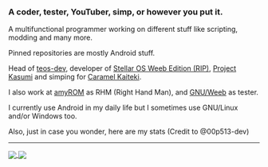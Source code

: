 ### A coder, tester, YouTuber, simp, or however you put it.

A multifunctional programmer working on different stuff like scripting, modding and many more.

Pinned repositories are mostly Android stuff.

Head of <a href="https://github.com/teos-dev">teos-dev</a>, developer of <a href="https://github.com/Stellar-Weeb">Stellar OS Weeb Edition (RIP)</a>, <a href="https://github.com/ProjectKasumi">Project Kasumi</a> and simping for <a href="https://twitch.tv/nekocaramel_">Caramel Kaiteki</a>.

I also work at <a href="https://github.com/amyROM">amyROM</a> as RHM (Right Hand Man), and <a href="https://github.com/GNUWeeb">GNU/Weeb</a> as tester.

I currently use Android in my daily life but I sometimes use GNU/Linux and/or Windows too.

Also, just in case you wonder, here are my stats (Credit to @00p513-dev)

-----

<a href="https://github.com/windowz414">
  <img align="center" src="https://github-readme-stats.vercel.app/api?username=windowz414&show_icons=true&theme=nord&include_all_commits=true)](https://github.com/windowz414" />
</a>
<a href="https://github.com/windowz414">
  <img align="center" src="https://github-readme-stats.vercel.app/api/top-langs/?username=windowz414&langs_count=14&theme=nord&layout=compact" />
</a>

